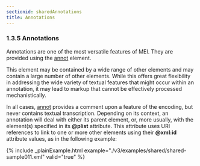 ```yaml
---
sectionid: sharedAnnotations
title: Annotations
---
```



<h3 id="sharedAnnotations">
   <span class="headingNumber">1.3.5</span>
   <span class="head">Annotations</span>
</h3>
Annotations are one of the most versatile features of MEI. They are provided using
the 
<a class="link_odd_elementSpec" href="/v3/elements/annot">annot</a> element.



<span class="specList">
   
   <span class="specDesc"></span>
   
</span>


This element may be contained by a wide range of other elements and may contain a
large
number of other elements. While this offers great flexibility in addressing the wide
variety
of textual features that might occur within an annotation, it may lead to markup that
cannot
be effectively processed mechanistically.

In all cases, 
<a class="link_odd_elementSpec" href="/v3/elements/annot">annot</a> provides a comment upon a feature of the
encoding, but never contains textual transcription. Depending on its context, an annotation
will deal with either its parent element, or, more usually, with the element(s) specified
in
its **@plist** attribute. This attribute uses URI references to link to one or more
other elements using their **@xml:id** attribute values, as in the following
example:


{% include _plainExample.html example="./v3/examples/shared/shared-sample011.xml" valid="true" %}


<!-- TODO: further description required… -->

